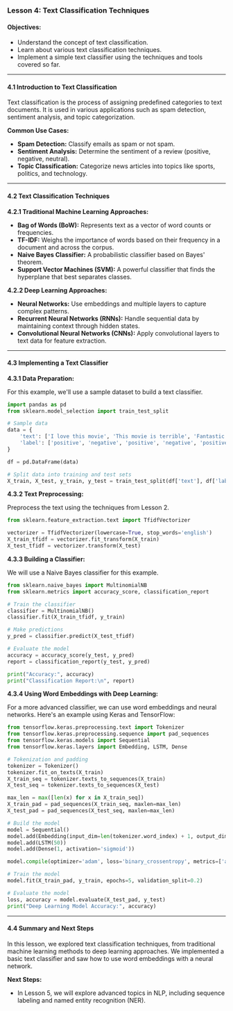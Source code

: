 ### Lesson 4: Text Classification Techniques

#### Objectives:

- Understand the concept of text classification.
- Learn about various text classification techniques.
- Implement a simple text classifier using the techniques and tools covered so far.

---

#### 4.1 Introduction to Text Classification

Text classification is the process of assigning predefined categories to text documents. It is used in various applications such as spam detection, sentiment analysis, and topic categorization.

**Common Use Cases:**

- **Spam Detection:** Classify emails as spam or not spam.
- **Sentiment Analysis:** Determine the sentiment of a review (positive, negative, neutral).
- **Topic Classification:** Categorize news articles into topics like sports, politics, and technology.

---

#### 4.2 Text Classification Techniques

**4.2.1 Traditional Machine Learning Approaches:**

- **Bag of Words (BoW):** Represents text as a vector of word counts or frequencies.
- **TF-IDF:** Weighs the importance of words based on their frequency in a document and across the corpus.
- **Naive Bayes Classifier:** A probabilistic classifier based on Bayes' theorem.
- **Support Vector Machines (SVM):** A powerful classifier that finds the hyperplane that best separates classes.

**4.2.2 Deep Learning Approaches:**

- **Neural Networks:** Use embeddings and multiple layers to capture complex patterns.
- **Recurrent Neural Networks (RNNs):** Handle sequential data by maintaining context through hidden states.
- **Convolutional Neural Networks (CNNs):** Apply convolutional layers to text data for feature extraction.

---

#### 4.3 Implementing a Text Classifier

**4.3.1 Data Preparation:**

For this example, we'll use a sample dataset to build a text classifier.

```python
import pandas as pd
from sklearn.model_selection import train_test_split

# Sample data
data = {
    'text': ['I love this movie', 'This movie is terrible', 'Fantastic film', 'Not good', 'I enjoyed it', 'Horrible movie'],
    'label': ['positive', 'negative', 'positive', 'negative', 'positive', 'negative']
}

df = pd.DataFrame(data)

# Split data into training and test sets
X_train, X_test, y_train, y_test = train_test_split(df['text'], df['label'], test_size=0.2, random_state=42)
```

**4.3.2 Text Preprocessing:**

Preprocess the text using the techniques from Lesson 2.

```python
from sklearn.feature_extraction.text import TfidfVectorizer

vectorizer = TfidfVectorizer(lowercase=True, stop_words='english')
X_train_tfidf = vectorizer.fit_transform(X_train)
X_test_tfidf = vectorizer.transform(X_test)
```

**4.3.3 Building a Classifier:**

We will use a Naive Bayes classifier for this example.

```python
from sklearn.naive_bayes import MultinomialNB
from sklearn.metrics import accuracy_score, classification_report

# Train the classifier
classifier = MultinomialNB()
classifier.fit(X_train_tfidf, y_train)

# Make predictions
y_pred = classifier.predict(X_test_tfidf)

# Evaluate the model
accuracy = accuracy_score(y_test, y_pred)
report = classification_report(y_test, y_pred)

print("Accuracy:", accuracy)
print("Classification Report:\n", report)
```

**4.3.4 Using Word Embeddings with Deep Learning:**

For a more advanced classifier, we can use word embeddings and neural networks. Here's an example using Keras and TensorFlow:

```python
from tensorflow.keras.preprocessing.text import Tokenizer
from tensorflow.keras.preprocessing.sequence import pad_sequences
from tensorflow.keras.models import Sequential
from tensorflow.keras.layers import Embedding, LSTM, Dense

# Tokenization and padding
tokenizer = Tokenizer()
tokenizer.fit_on_texts(X_train)
X_train_seq = tokenizer.texts_to_sequences(X_train)
X_test_seq = tokenizer.texts_to_sequences(X_test)

max_len = max([len(x) for x in X_train_seq])
X_train_pad = pad_sequences(X_train_seq, maxlen=max_len)
X_test_pad = pad_sequences(X_test_seq, maxlen=max_len)

# Build the model
model = Sequential()
model.add(Embedding(input_dim=len(tokenizer.word_index) + 1, output_dim=50, input_length=max_len))
model.add(LSTM(50))
model.add(Dense(1, activation='sigmoid'))

model.compile(optimizer='adam', loss='binary_crossentropy', metrics=['accuracy'])

# Train the model
model.fit(X_train_pad, y_train, epochs=5, validation_split=0.2)

# Evaluate the model
loss, accuracy = model.evaluate(X_test_pad, y_test)
print("Deep Learning Model Accuracy:", accuracy)
```

---

#### 4.4 Summary and Next Steps

In this lesson, we explored text classification techniques, from traditional machine learning methods to deep learning approaches. We implemented a basic text classifier and saw how to use word embeddings with a neural network.

**Next Steps:**

- In Lesson 5, we will explore advanced topics in NLP, including sequence labeling and named entity recognition (NER).
